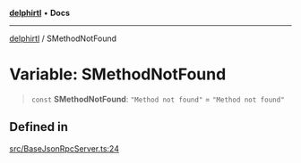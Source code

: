 [**delphirtl**](../README.md) • **Docs**

***

[delphirtl](../globals.md) / SMethodNotFound

# Variable: SMethodNotFound

> `const` **SMethodNotFound**: `"Method not found"` = `"Method not found"`

## Defined in

[src/BaseJsonRpcServer.ts:24](https://github.com/chuacw/delphirtl/blob/9d3905248e31f9e407f7d93f22a1ad9ed76c2b79/src/BaseJsonRpcServer.ts#L24)
